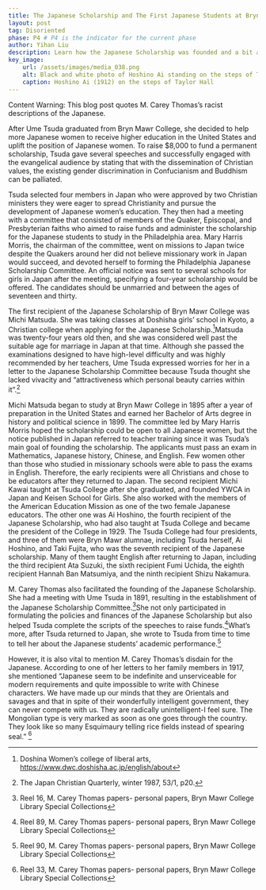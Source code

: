 ```yaml
---
title: The Japanese Scholarship and The First Japanese Students at Bryn Mawr College
layout: post
tag: Disoriented
phase: P4 # P4 is the indicator for the current phase
author: Yihan Liu
description: Learn how the Japanese Scholarship was founded and a bit about the first students to receive it. 
key_image:
    url: /assets/images/media_038.png
    alt: Black and white photo of Hoshino Ai standing on the steps of Taylor Hall with other students. All students are dressed in white, and the photo appears to be candid, with students talking and looking away from the camera. Hoshino Ai is alone with a neutral expression, at the top of the image.
    caption: Hoshino Ai (1912) on the steps of Taylor Hall
---
```

Content Warning: This blog post quotes M. Carey Thomas’s racist descriptions of the Japanese.

After Ume Tsuda graduated from Bryn Mawr College, she decided to help more Japanese women to receive higher education in the United States and uplift the position of Japanese women. To raise $8,000 to fund a permanent scholarship, Tsuda gave several speeches and successfully engaged with the evangelical audience by stating that with the dissemination of Christian values, the existing gender discrimination in Confucianism and Buddhism can be palliated. 

Tsuda selected four members in Japan who were approved by two Christian ministers they were eager to spread Christianity and pursue the development of Japanese women’s education. They then had a meeting with a committee that consisted of members of the Quaker, Episcopal, and Presbyterian faiths who aimed to raise funds and administer the scholarship for the Japanese students to study in the Philadelphia area. Mary Harris Morris, the chairman of the committee, went on missions to Japan twice despite the Quakers around her did not believe missionary work in Japan would succeed, and devoted herself to forming the Philadelphia Japanese Scholarship Committee. An official notice was sent to several schools for girls in Japan after the meeting, specifying a four-year scholarship would be offered. The candidates should be unmarried and between the ages of seventeen and thirty. 

The first recipient of the Japanese Scholarship of Bryn Mawr College was Michi Matsuda. She was taking classes at Doshisha girls’ school in Kyoto, a Christian college when applying for the Japanese Scholarship.[^1]Matsuda was twenty-four years old then, and she was considered well past the suitable age for marriage in Japan at that time. Although she passed the examinations designed to have high-level difficulty and was highly recommended by her teachers, Ume Tsuda expressed worries for her in a letter to the Japanese Scholarship Committee because Tsuda thought she lacked vivacity and “attractiveness which personal beauty carries within it”.[^2]

Michi Matsuda began to study at Bryn Mawr College in 1895 after a year of preparation in the United States and earned her Bachelor of Arts degree in history and political science in 1899. The committee led by Mary Harris Morris hoped the scholarship could be open to all Japanese women, but the notice published in Japan referred to teacher training since it was Tsuda’s main goal of founding the scholarship. The applicants must pass an exam in Mathematics, Japanese history, Chinese, and English. Few women other than those who studied in missionary schools were able to pass the exams in English. Therefore, the early recipients were all Christians and chose to be educators after they returned to Japan. The second recipient Michi Kawai taught at Tsuda College after she graduated, and founded YWCA in Japan and Keisen School for Girls. She also worked with the members of the American Education Mission as one of the two female Japanese educators. The other one was Ai Hoshino, the fourth recipient of the Japanese Scholarship, who had also taught at Tsuda College and became the president of the College in 1929. The Tsuda College had four presidents, and three of them were Bryn Mawr alumnae, including Tsuda herself, Ai Hoshino, and Taki Fujita, who was the seventh recipient of the Japanese scholarship. Many of them taught English after returning to Japan, including the third recipient Ata Suzuki, the sixth recipient Fumi Uchida, the eighth recipient Hannah Ban Matsumiya, and the ninth recipient Shizu Nakamura.

M. Carey Thomas also facilitated the founding of the Japanese Scholarship. She had a meeting with Ume Tsuda in 1891, resulting in the establishment of the Japanese Scholarship Committee.[^3]She not only participated in formulating the policies and finances of the Japanese Scholarship but also helped Tsuda complete the scripts of the speeches to raise funds.[^4]What’s more, after Tsuda returned to Japan, she wrote to Tsuda from time to time to tell her about the Japanese students’ academic performance.[^5]

However, it is also vital to mention M. Carey Thomas’s disdain for the Japanese. According to one of her letters to her family members in 1917, she mentioned “Japanese seem to be indefinite and unserviceable for modern requirements and quite impossible to write with Chinese characters. We have made up our minds that they are Orientals and savages and that in spite of their wonderfully intelligent government, they can never compete with us. They are radically unintelligent-I feel sure. The Mongolian type is very marked as soon as one goes through the country. They look like so many Esquimaury telling rice fields instead of spearing seal.” [^6]

[^1]:Doshina Women’s college of liberal arts, https://www.dwc.doshisha.ac.jp/english/about
[^2]:The Japan Christian Quarterly, winter 1987, 53/1, p20.
[^3]:Reel 16, M. Carey Thomas papers- personal papers, Bryn Mawr College Library Special Collections
[^4]:Reel 89, M. Carey Thomas papers- personal papers, Bryn Mawr College Library Special Collections
[^5]:Reel 90, M. Carey Thomas papers- personal papers, Bryn Mawr College Library Special Collections
[^6]:Reel 33, M. Carey Thomas papers- personal papers, Bryn Mawr College Library Special Collections
